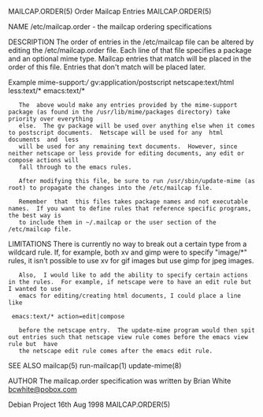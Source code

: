 MAILCAP.ORDER(5)						     Order Mailcap Entries						      MAILCAP.ORDER(5)

NAME
       /etc/mailcap.order - the mailcap ordering specifications

DESCRIPTION
       The order of entries in the /etc/mailcap file can be altered by editing the /etc/mailcap.order file.  Each line of that file specifies a package and an
       optional mime type.  Mailcap entries that match will be placed in the order of this file.  Entries that don't match will be placed later.

   Example
	   mime-support:*/*
	   gv:application/postscript
	   netscape:text/html
	   less:text/*
	   emacs:text/*

       The  above would make any entries provided by the mime-support package (as found in the /usr/lib/mime/packages directory) take priority over everything
       else.  The gv package will be used over anything else when it comes to postscript documents.  Netscape will be used for any  html  documents  and  less
       will be used for any remaining text documents.  However, since neither netscape or less provide for editing documents, any edit or compose actions will
       fall through to the emacs rules.

       After modifying this file, be sure to run /usr/sbin/update-mime (as root) to propagate the changes into the /etc/mailcap file.

       Remember	 that  this files takes package names and not executable names.	 If you want to define rules that reference specific programs, the best way is
       to include them in ~/.mailcap or the user section of the /etc/mailcap file.

LIMITATIONS
       There is currently no way to break out a certain type from a wildcard rule.  If, for example, both xv and gimp were  to	specify	 "image/*"  rules,  it
       isn't possible to use xv for gif images but use gimp for jpeg images.

       Also,  I would like to add the ability to specify certain actions in the rules.	For example, if netscape were to have an edit rule but I wanted to use
       emacs for editing/creating html documents, I could place a line like

	 emacs:text/* action=edit|compose

       before the netscape entry.  The update-mime program would then spit out entries such that netscape view rule comes before the emacs view rule but  have
       the netscape edit rule comes after the emacs edit rule.

SEE ALSO
       mailcap(5) run-mailcap(1) update-mime(8)

AUTHOR
       The mailcap.order specification was written by Brian White <bcwhite@pobox.com>

Debian Project								 16th Aug 1998							      MAILCAP.ORDER(5)
